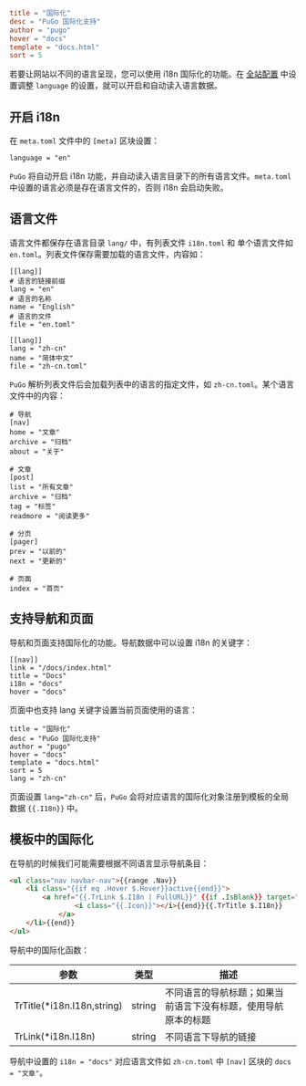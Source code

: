 ```toml
title = "国际化"
desc = "PuGo 国际化支持"
author = "pugo"
hover = "docs"
template = "docs.html"
sort = 5
```

若要让网站以不同的语言呈现，您可以使用 i18n 国际化的功能。在 [全站配置](#) 中设置调整 `language` 的设置，就可以开启和自动读入语言数据。

## 开启 i18n

在 `meta.toml` 文件中的 `[meta]` 区块设置：

```
language = "en"
```

`PuGo` 将自动开启 i18n 功能，并自动读入语言目录下的所有语言文件。`meta.toml` 中设置的语言必须是存在语言文件的，否则 i18n 会启动失败。

## 语言文件

语言文件都保存在语言目录 `lang/` 中，有列表文件 `i18n.toml` 和 单个语言文件如 `en.toml`。列表文件保存需要加载的语言文件，内容如：

```
[[lang]]
# 语言的链接前缀
lang = "en"
# 语言的名称
name = "English"
# 语言的文件
file = "en.toml"

[[lang]]
lang = "zh-cn"
name = "简体中文"
file = "zh-cn.toml"
```

`PuGo` 解析列表文件后会加载列表中的语言的指定文件，如 `zh-cn.toml`。某个语言文件中的内容：

```
# 导航
[nav]
home = "文章"
archive = "归档"
about = "关于"

# 文章
[post]
list = "所有文章"
archive = "归档"
tag = "标签"
readmore = "阅读更多"

# 分页
[pager]
prev = "以前的"
next = "更新的"

# 页面
index = "首页"
```

## 支持导航和页面

导航和页面支持国际化的功能。导航数据中可以设置 i18n 的关键字：

```
[[nav]]
link = "/docs/index.html"
title = "Docs"
i18n = "docs"
hover = "docs"
```

页面中也支持 lang 关键字设置当前页面使用的语言：

```
title = "国际化"
desc = "PuGo 国际化支持"
author = "pugo"
hover = "docs"
template = "docs.html"
sort = 5
lang = "zh-cn"
```

页面设置 `lang="zh-cn"` 后，`PuGo` 会将对应语言的国际化对象注册到模板的全局数据 `{{.I18n}}` 中。

## 模板中的国际化

在导航的时候我们可能需要根据不同语言显示导航条目：

```html
<ul class="nav navbar-nav">{{range .Nav}}
    <li class="{{if eq .Hover $.Hover}}active{{end}}">
        <a href="{{.TrLink $.I18n | FullURL}}" {{if .IsBlank}} target="_blank" {{end}}>{{if .Icon}}
                <i class="{{.Icon}}"></i>{{end}}{{.TrTitle $.I18n}}
            </a>
    </li>{{end}}
</ul>
```

导航中的国际化函数：

参数 | 类型 | 描述 
--- | --- | --- 
TrTitle(*i18n.I18n,string) | string | 不同语言的导航标题；如果当前语言下没有标题，使用导航原本的标题
TrLink(*i18n.I18n) | string | 不同语言下导航的链接

导航中设置的 `i18n = "docs"` 对应语言文件如 `zh-cn.toml` 中 `[nav]` 区块的 `docs = "文章"`。